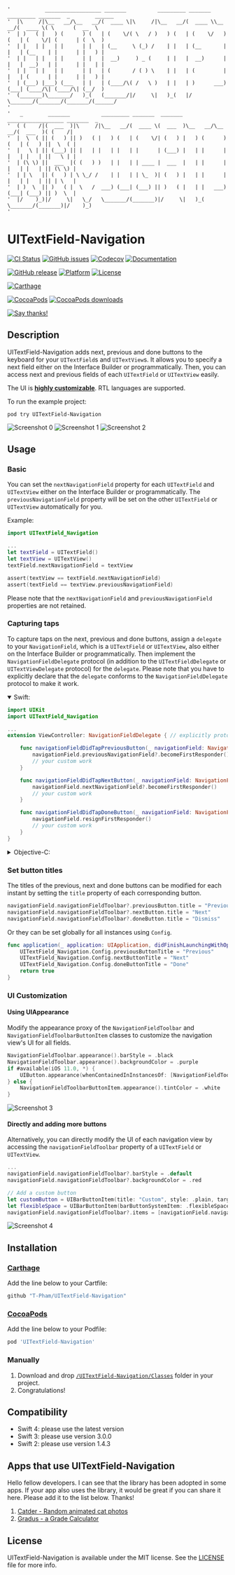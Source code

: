 ```
'           __________________ _______          _________ _______ _________ _______  _        ______  
'  |\     /|\__   __/\__   __/(  ____ \|\     /|\__   __/(  ____ \\__   __/(  ____ \( \      (  __  \ 
'  | )   ( |   ) (      ) (   | (    \/( \   / )   ) (   | (    \/   ) (   | (    \/| (      | (  \  )
'  | |   | |   | |      | |   | (__     \ (_) /    | |   | (__       | |   | (__    | |      | |   ) |
'  | |   | |   | |      | |   |  __)     ) _ (     | |   |  __)      | |   |  __)   | |      | |   | |
'  | |   | |   | |      | |   | (       / ( ) \    | |   | (         | |   | (      | |      | |   ) |
'  | (___) |___) (___   | |   | (____/\( /   \ )   | |   | )      ___) (___| (____/\| (____/\| (__/  )
'  (_______)\_______/   )_(   (_______/|/     \|   )_(   |/       \_______/(_______/(_______/(______/ 
'                                                                                                     
'   _        _______          _________ _______  _______ __________________ _______  _                
'  ( (    /|(  ___  )|\     /|\__   __/(  ____ \(  ___  )\__   __/\__   __/(  ___  )( (    /|         
'  |  \  ( || (   ) || )   ( |   ) (   | (    \/| (   ) |   ) (      ) (   | (   ) ||  \  ( |         
'  |   \ | || (___) || |   | |   | |   | |      | (___) |   | |      | |   | |   | ||   \ | |         
'  | (\ \) ||  ___  |( (   ) )   | |   | | ____ |  ___  |   | |      | |   | |   | || (\ \) |         
'  | | \   || (   ) | \ \_/ /    | |   | | \_  )| (   ) |   | |      | |   | |   | || | \   |         
'  | )  \  || )   ( |  \   /  ___) (___| (___) || )   ( |   | |   ___) (___| (___) || )  \  |         
'  |/    )_)|/     \|   \_/   \_______/(_______)|/     \|   )_(   \_______/(_______)|/    )_)         
'                                                                                                     
```

# UITextField-Navigation

[![CI Status](https://img.shields.io/travis/T-Pham/UITextField-Navigation/master.svg?style=flat-square)](https://travis-ci.org/T-Pham/UITextField-Navigation)
[![GitHub issues](https://img.shields.io/github/issues/T-Pham/UITextField-Navigation.svg?style=flat-square)](https://github.com/T-Pham/UITextField-Navigation/issues)
[![Codecov](https://img.shields.io/codecov/c/github/T-Pham/UITextField-Navigation.svg?style=flat-square)](https://codecov.io/gh/T-Pham/UITextField-Navigation)
[![Documentation](https://img.shields.io/cocoapods/metrics/doc-percent/UITextField-Navigation.svg?style=flat-square)](http://cocoadocs.org/docsets/UITextField-Navigation)

[![GitHub release](https://img.shields.io/github/tag/T-Pham/UITextField-Navigation.svg?style=flat-square&label=release)](https://github.com/T-Pham/UITextField-Navigation/releases)
[![Platform](https://img.shields.io/cocoapods/p/UITextField-Navigation.svg?style=flat-square)](https://github.com/T-Pham/UITextField-Navigation)
[![License](https://img.shields.io/cocoapods/l/UITextField-Navigation.svg?style=flat-square)](LICENSE)

[![Carthage](https://img.shields.io/badge/Carthage-compatible-4BC51D.svg?style=flat-square)](https://github.com/Carthage/Carthage)

[![CocoaPods](https://img.shields.io/badge/CocoaPods-compatible-4BC51D.svg?style=flat-square)](https://cocoapods.org/pods/UITextField-Navigation)
[![CocoaPods downloads](https://img.shields.io/cocoapods/dt/UITextField-Navigation.svg?style=flat-square)](https://cocoapods.org/pods/UITextField-Navigation)

[![Say thanks!](https://img.shields.io/badge/Say%20Thanks!-🦉-1EAEDB.svg?style=flat-square)](https://saythanks.io/to/T-Pham)

## Description

UITextField-Navigation adds next, previous and done buttons to the keyboard for your `UITextField`s and `UITextView`s. It allows you to specify a next field either on the Interface Builder or programmatically. Then, you can access next and previous fields of each `UITextField` or `UITextView` easily.

The UI is [**highly customizable**](#ui-customization). RTL languages are supported.

To run the example project:

`pod try UITextField-Navigation`

![Screenshot 0](https://github.com/T-Pham/UITextField-Navigation/blob/master/Screenshots/screenshot0.png?raw=true)
![Screenshot 1](https://github.com/T-Pham/UITextField-Navigation/blob/master/Screenshots/screenshot1.png?raw=true)
![Screenshot 2](https://github.com/T-Pham/UITextField-Navigation/blob/master/Screenshots/screenshot2.gif?raw=true)

## Usage

### Basic

You can set the `nextNavigationField` property for each `UITextField` and `UITextView` either on the Interface Builder or programmatically. The `previousNavigationField` property will be set on the other `UITextField` or `UITextView` automatically for you.

Example:

```swift
import UITextField_Navigation

...
let textField = UITextField()
let textView = UITextView()
textField.nextNavigationField = textView

assert(textView == textField.nextNavigationField)
assert(textField == textView.previousNavigationField)
```

Please note that the `nextNavigationField` and `previousNavigationField` properties are not retained.

### Capturing taps

To capture taps on the next, previous and done buttons, assign a `delegate` to your `NavigationField`, which is a `UITextField` or `UITextView`, also either on the Interface Builder or programmatically. Then implement the `NavigationFieldDelegate` protocol (in addition to the `UITextFieldDelegate` or `UITextViewDelegate` protocol) for the `delegate`.
Please note that you have to explicitly declare that the `delegate` conforms to the `NavigationFieldDelegate` protocol to make it work.

<details open>
<summary>Swift:</summary>

```swift
import UIKit
import UITextField_Navigation

...
extension ViewController: NavigationFieldDelegate { // explicitly protocol conforming declaration

    func navigationFieldDidTapPreviousButton(_ navigationField: NavigationField) {
        navigationField.previousNavigationField?.becomeFirstResponder()
        // your custom work
    }

    func navigationFieldDidTapNextButton(_ navigationField: NavigationField) {
        navigationField.nextNavigationField?.becomeFirstResponder()
        // your custom work
    }

    func navigationFieldDidTapDoneButton(_ navigationField: NavigationField) {
        navigationField.resignFirstResponder()
        // your custom work
    }
}
```

</details>

<details>
<summary>Objective-C:</summary>

```objective-c
@import UITextField_Navigation;
#import "ViewController.h"

@interface ViewController () <NavigationFieldDelegate> // explicitly protocol conforming declaration

...
#pragma mark - NavigationFieldDelegate

- (void)navigationFieldDidTapPreviousButton:(id<NavigationField>)navigationField {
    [navigationField.previousNavigationField becomeFirstResponder];
    // your custom work
}

- (void)navigationFieldDidTapNextButton:(id<NavigationField>)navigationField {
    [navigationField.nextNavigationField becomeFirstResponder];
    // your custom work
}

- (void)navigationFieldDidTapDoneButton:(id<NavigationField>)navigationField {
    [navigationField resignFirstResponder];
    // your custom work
}
```

</details>

### Set button titles

The titles of the previous, next and done buttons can be modified for each instant by setting the `title` property of each corresponding button.

```swift
navigationField.navigationFieldToolbar?.previousButton.title = "Previous"
navigationField.navigationFieldToolbar?.nextButton.title = "Next"
navigationField.navigationFieldToolbar?.doneButton.title = "Dismiss"
```

Or they can be set globally for all instances using `Config`.

```swift
func application(_ application: UIApplication, didFinishLaunchingWithOptions launchOptions: [UIApplicationLaunchOptionsKey: Any]?) -> Bool {
    UITextField_Navigation.Config.previousButtonTitle = "Previous"
    UITextField_Navigation.Config.nextButtonTitle = "Next"
    UITextField_Navigation.Config.doneButtonTitle = "Done"
    return true
}
```

### UI Customization

#### Using UIAppearance

Modify the appearance proxy of the `NavigationFieldToolbar` and `NavigationFieldToolbarButtonItem` classes to customize the navigation view's UI for all fields.

```swift
NavigationFieldToolbar.appearance().barStyle = .black
NavigationFieldToolbar.appearance().backgroundColor = .purple
if #available(iOS 11.0, *) {
    UIButton.appearance(whenContainedInInstancesOf: [NavigationFieldToolbar.self]).tintColor = .white
} else {
    NavigationFieldToolbarButtonItem.appearance().tintColor = .white
}
```

![Screenshot 3](https://github.com/T-Pham/UITextField-Navigation/blob/master/Screenshots/screenshot3.png?raw=true)

#### Directly and adding more buttons

Alternatively, you can directly modify the UI of each navigation view by accessing the `navigationFieldToolbar` property of a `UITextField` or `UITextView`.

```swift
...
navigationField.navigationFieldToolbar?.barStyle = .default
navigationField.navigationFieldToolbar?.backgroundColor = .red

// Add a custom button
let customButton = UIBarButtonItem(title: "Custom", style: .plain, target: nil, action: nil)
let flexibleSpace = UIBarButtonItem(barButtonSystemItem: .flexibleSpace, target: nil, action: nil)
navigationField.navigationFieldToolbar?.items = [navigationField.navigationFieldToolbar!.previousButton, navigationField.navigationFieldToolbar!.nextButton, customButton, flexibleSpace, navigationField.navigationFieldToolbar!.doneButton]
```

![Screenshot 4](https://github.com/T-Pham/UITextField-Navigation/blob/master/Screenshots/screenshot4.png?raw=true)

## Installation

### [Carthage](https://github.com/Carthage/Carthage)

Add the line below to your Cartfile:

```ruby
github "T-Pham/UITextField-Navigation"
```

### [CocoaPods](https://cocoapods.org/pods/UITextField-Navigation)

Add the line below to your Podfile:

```ruby
pod 'UITextField-Navigation'
```

### Manually

1. Download and drop [`/UITextField-Navigation/Classes`](/UITextField-Navigation/Classes) folder in your project.
2. Congratulations!

## Compatibility

- Swift 4: please use the latest version
- Swift 3: please use version 3.0.0
- Swift 2: please use version 1.4.3

## Apps that use UITextField-Navigation

Hello fellow developers. I can see that the library has been adopted in some apps. If your app also uses the library, it would be great if you can share it here. Please add it to the list below. Thanks!

1. [Catder - Random animated cat photos](https://itunes.apple.com/us/app/catder-random-animated-cat/id1123343798?ls=1&mt=8)
2. [Gradus - a Grade Calculator](https://itunes.apple.com/ca/app/gradus-a-grade-calculator/id1063184658?mt=8)

## License

UITextField-Navigation is available under the MIT license. See the [LICENSE](LICENSE) file for more info.
